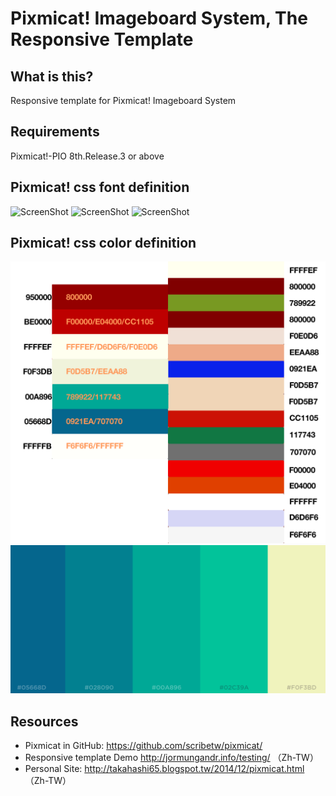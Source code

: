 Pixmicat! Imageboard System, The Responsive Template
========

What is this?
-------------
Responsive template for Pixmicat! Imageboard System

Requirements
------------
Pixmicat!-PIO 8th.Release.3 or above

Pixmicat! css font definition
---------
![ScreenShot](http://i.imgur.com/YeYShMs.png)
![ScreenShot](http://i.imgur.com/q1zQx7A.png)
![ScreenShot](http://i.imgur.com/AtZoIo4.png)

Pixmicat! css color definition
---------
![ScreenShot](./Exp_PC.png)
![ScreenShot](./Exp_CS.png)

Resources
---------
- Pixmicat in GitHub: https://github.com/scribetw/pixmicat/
- Responsive template Demo http://jormungandr.info/testing/ （Zh-TW）
- Personal Site: http://takahashi65.blogspot.tw/2014/12/pixmicat.html （Zh-TW）